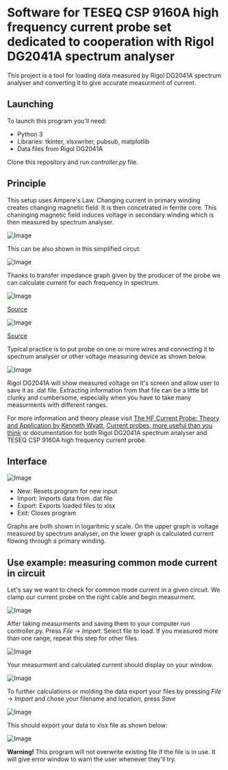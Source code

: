 # Software for TESEQ CSP 9160A high frequency current probe set dedicated to cooperation with Rigol DG2041A spectrum analyser
This project is a tool for loading data measured by Rigol DG2041A
spectrum analyser and converting it to give accurate measurment of
current.

## Launching
To launch this program you'll need:
*  Python 3
*  Libraries: tkinter, xlsxwriter, pubsub, matplotlib
*  Data files from Rigol DG2041A

Clone this repository and run *controller.py* file.

## Principle
This setup uses Ampere's Law. Changing current in primary winding
creates changing magnetic field. It is then concetrated in ferrite core.
This chaninging magnetic field induces voltage in secondary winding
which is then measured by spectrum analyser.

![Image](https://i.imgur.com/eews8dV.png)

This can be also shown in this simplified circut:

![Image](https://i.imgur.com/TJXij65.png)

Thanks to transfer impedance graph given by the producer of the probe we
can calculate current for each frequency in spectrum.

![Image](https://i.imgur.com/U58Oidk.png)

[Source](https://www.teseq.com/products/CSP-9160.php)

![Image](https://i.imgur.com/tN8A8i2.png)

[Source](http://www.interferencetechnology.com/wp-content/uploads/2012/04/Wyatt_NA_DDG12.pdf)

Typical practice is to put probe on one or more wires and connecting it
to spectrum analyser or other voltage measuring device as shown below.

![Image](https://i.imgur.com/LTMleiW.png)

Rigol DG2041A will show measured voltage on it's screen and allow user
to save it as .dat file. Extracting information from that file can be a
little bit clunky and cumbersome, especially when you have to take many
measurments with different ranges.

For more information and theory please visit [The HF Current Probe:
Theory and Application by Kenneth Wyatt](http://www.interferencetechnology.com/wp-content/uploads/2012/04/Wyatt_NA_DDG12.pdf),
[Current probes, more useful than you think](https://ieeexplore.ieee.org/document/750102)
or documentation for both Rigol DG2041A spectrum analyser and TESEQ CSP
9160A high frequency current probe.



## Interface
![Image](https://i.imgur.com/VfjE1mR.png9)

* New: Resets program for new input
* Import: Imports data from .dat file
* Export: Exports loaded files to xlsx
* Exit: Closes program

Graphs are both shown in logaritmic y scale. On the upper graph is
voltage measured by spectrum analyser, on the lower graph is calculated
current flowing through a primary winding.

## Use example: measuring common mode current in circuit
Let's say we want to check for common mode current in a given circuit.
We clamp our current probe on the right cable and begin measurment.

![Image](https://i.imgur.com/WQT2jrX.png)

After taking measurments and saving them to your computer run
controller.py. Press *File* -> *Import*. Select file to load. If you
measured more than one range, repeat this step for other files.

![Image](https://i.imgur.com/qfa9cUZ.png)

Your measurment and calculated current should display on your window.

![Image](https://i.imgur.com/w9JISm0.png)

To further calculations or molding the data export your files by
pressing *File* -> *Import* and chose your filename and location, press
*Save*

![Image](https://i.imgur.com/07RCwlq.png)

This should export your data to xlsx file as shown below:

![Image](https://i.imgur.com/wBlr6cp.png)


**Warning!** This program will not overwrite existing file if the file
is in use. It will give error window to warn the user whenever they'll
try.
